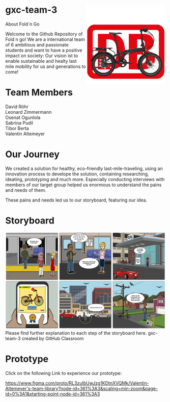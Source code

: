 # gxc-team-3 <img src="https://github.com/gxc-challenge-winter21/gxc-team-3/blob/main/Klappfahrrad.png" width="250" height="250" align="right">
 </img>
 

 
About Fold´n Go
 
Welcome to the Github Repository of Fold n go!
We are a international team of 6 ambitious and passionate students and want to have a positive impact on society:
Our vision ist to enable sustainable and healty last mile mobility for us and generations to come!

# Team Members

David Röhr     
Leonard Zimmermann     
Osenat Ogunlola     
Sabrina Pudil     
Tibor Berta      
Valentin Altemeyer      
 
 
# Our Journey
We created a solution for healthy, eco-friendly last-mile-traveling, using an innovation process to develope the solution, containing researching, ideating, prototyping and much more.
Especially conducting interviews with members of our target group helped us enormous to understand the pains and needs of them.

These pains and needs led us to our storyboard, featuring our idea.

# Storyboard

![Storyboard](https://github.com/gxc-challenge-winter21/gxc-team-3/blob/main/Storybord_DB_CONNECT_FIN.PNG)
Please find further explanation to each step of the storyboard here.
gxc-team-3 created by GitHub Classroom







# Prototype
Click on the following Link to experience our prototype:

https://www.figma.com/proto/RL3zuIbUwJzg1KDtnXVQMk/Valentin-Altemeyer's-team-library?node-id=361%3A3&scaling=min-zoom&page-id=0%3A1&starting-point-node-id=361%3A3






